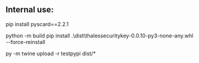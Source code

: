 ## Internal use:

pip install pyscard==2.2.1

python -m build
pip install .\dist\thalessecuritykey-0.0.10-py3-none-any.whl --force-reinstall

py -m twine upload -r testpypi dist/\*
